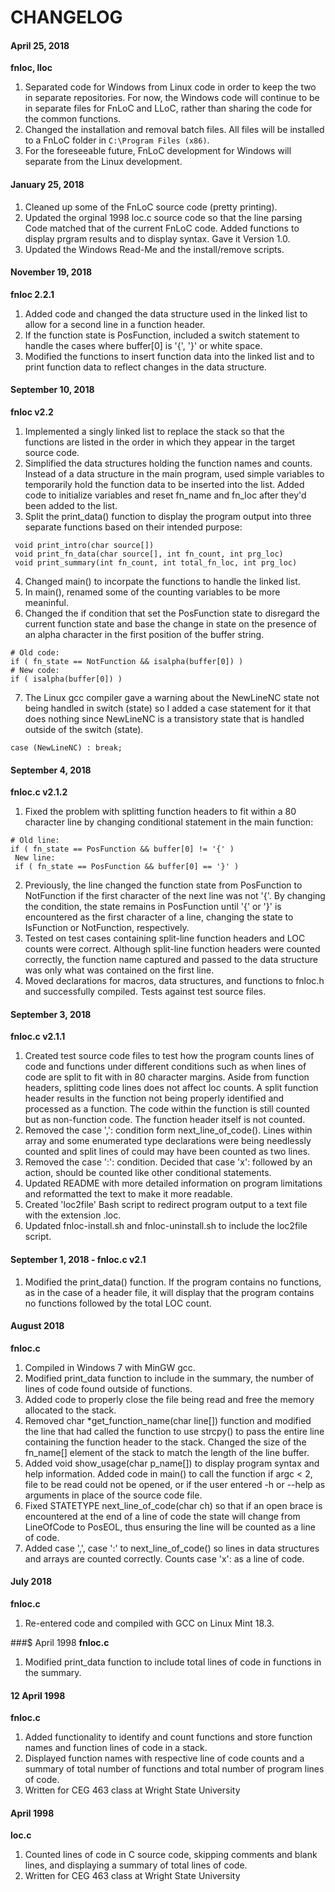 # CHANGELOG

#### April 25, 2018
**fnloc, lloc**
1. Separated code for Windows from Linux code in order to keep the two in separate repositories. For now, the Windows code will continue to be in separate files for FnLoC and LLoC, rather than sharing the code for the common functions.
2. Changed the installation and removal batch files. All files will be installed to a FnLoC folder in `C:\Program Files (x86)`.
3. For the foreseeable future, FnLoC development for Windows will separate from the Linux development.

#### January 25, 2018
1. Cleaned up some of the FnLoC source code (pretty printing).
2. Updated the orginal 1998 loc.c source code so that the line parsing Code matched that of the current FnLoC code. Added functions to display prgram results and to display syntax. Gave it Version 1.0.
3. Updated the Windows Read-Me and the install/remove scripts.

#### November 19, 2018
**fnloc 2.2.1**
1. Added code and changed the data structure used in the linked list to allow for a second line in a function header.
2. If the function state is PosFunction, included a switch statement to handle the cases where buffer[0] is '{', '}' or white space.
3. Modified the functions to insert function data into the linked list and to print function data to reflect changes in the data structure.

#### September 10, 2018
**fnloc v2.2**
1. Implemented a singly linked list to replace the stack so that the functions are listed in the order in which they appear in the target source code.
2. Simplified the data structures holding the function names and counts. Instead of a data structure in the main program, used simple variables to temporarily hold the function data to be inserted into the list. Added code to initialize variables and reset fn_name and fn_loc after they'd been added to the list.
3. Split the print_data() function to display the program output into three separate functions based on their intended purpose:
```
 void print_intro(char source[])
 void print_fn_data(char source[], int fn_count, int prg_loc)
 void print_summary(int fn_count, int total_fn_loc, int prg_loc)
```
4. Changed main() to incorpate the functions to handle the linked list.
5. In main(), renamed some of the counting variables to be more meaninful.
6. Changed the if condition that set the PosFunction state to disregard the current function state and base the change in state on the presence of an alpha character in the first position of the buffer string.
```
# Old code:
if ( fn_state == NotFunction && isalpha(buffer[0]) )
# New code:
if ( isalpha(buffer[0]) )
```
7. The Linux gcc compiler gave a warning about the NewLineNC state not being handled in switch (state) so I added a case statement for it that does nothing since NewLineNC is a transistory state that is handled outside of the switch (state).
```
case (NewLineNC) : break;
```
#### September 4, 2018
**fnloc.c v2.1.2**
1. Fixed the problem with splitting function headers to fit within a 80 character line by changing conditional statement in the main function:
```
# Old line:
if ( fn_state == PosFunction && buffer[0] != '{' )
 New line:
 if ( fn_state == PosFunction && buffer[0] == '}' )
```
2. Previously, the line changed the function state from PosFunction to NotFunction if the first character of the next line was not '{'. By changing the condition, the state remains in PosFunction until '{' or '}' is encountered as the first character of a line, changing the state to IsFunction or NotFunction, respectively.
3. Tested on test cases containing split-line function headers and LOC counts were correct. Although split-line function headers were counted correctly, the function name captured and passed to the data structure was only what was contained on the first line.
4. Moved declarations for macros, data structures, and functions to fnloc.h and successfully compiled. Tests against test source files.

#### September 3, 2018
**fnloc.c v2.1.1**
1. Created test source code files to test how the program counts lines of code and functions under different conditions such as when lines of code are split to fit with in 80 character margins. Aside from function headers, splitting code lines does not affect loc counts. A split function header results in the function not being properly identified and processed as a function. The code within the function is still counted but as non-function code. The function header itself is not counted.
2. Removed the case ',': condition form next_line_of_code(). Lines within array and some enumerated type declarations were being needlessly counted and split lines of could may have been counted as two lines.
3. Removed the case ':': condition. Decided that case 'x': followed by an action, should be counted like other conditional statements.
4. Updated README with more detailed information on program limitations and reformatted the text to make it more readable.
5. Created 'loc2file' Bash script to redirect program output to a text file with the extension .loc.
6. Updated fnloc-install.sh and fnloc-uninstall.sh to include the loc2file script.

#### September 1, 2018 - fnloc.c v2.1
1. Modified the print_data() function. If the program contains no functions, as in the case of a header file, it will display that the program contains no functions followed by the total LOC count.

#### August 2018
**fnloc.c**
1. Compiled in Windows 7 with MinGW gcc.
2. Modified print_data function to include in the summary, the number of lines of code found outside of functions.
3. Added code to properly close the file being read and free the memory allocated to the stack.
4. Removed char \*get_function_name(char line[]) function and modified the line that had called the function to use strcpy() to pass the entire line containing the function header to the stack. Changed the size of the fn_name[] element of the stack to match the length of the line buffer.
5. Added void show_usage(char p_name[]) to display program syntax and help information. Added code in main() to call the function if argc < 2, file to be read could not be opened, or if the user entered -h or --help as arguments in place of the source code file.
6. Fixed STATETYPE next_line_of_code(char ch) so that if an open brace is encountered at the end of a line of code the state will change from LineOfCode to PosEOL, thus ensuring the line will be counted as a line of code.
7. Added case ',', case ':' to next_line_of_code() so lines in data structures and arrays are counted correctly. Counts case 'x': as a line of code.

#### July 2018
**fnloc.c**
1. Re-entered code and compiled with GCC on Linux Mint 18.3.

###$ April 1998
**fnloc.c**
1. Modified print_data function to include total lines of code in functions in the summary.

#### 12 April 1998
**fnloc.c**
1. Added functionality to identify and count functions and store function names and function lines of code in a stack.
2. Displayed function names with respective line of code counts and a summary of total number of functions and total number of program lines of code.
3. Written for CEG 463 class at Wright State University

#### April 1998
**loc.c**
1. Counted lines of code in C source code, skipping comments and blank lines, and displaying a summary of total lines of code.
2. Written for CEG 463 class at Wright State University
